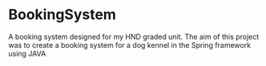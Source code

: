 # BookingSystem
A booking system designed for my HND graded unit. The aim of this project was to create a booking system for a dog kennel in the Spring framework using JAVA

